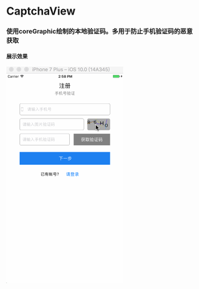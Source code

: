 # CaptchaView


### 使用coreGraphic绘制的本地验证码。多用于防止手机验证码的恶意获取
#### 展示效果
![Aaron Swartz](https://github.com/DongDongDongDong/CaptchaView/blob/master/CaptchaView.gif?raw=true)

